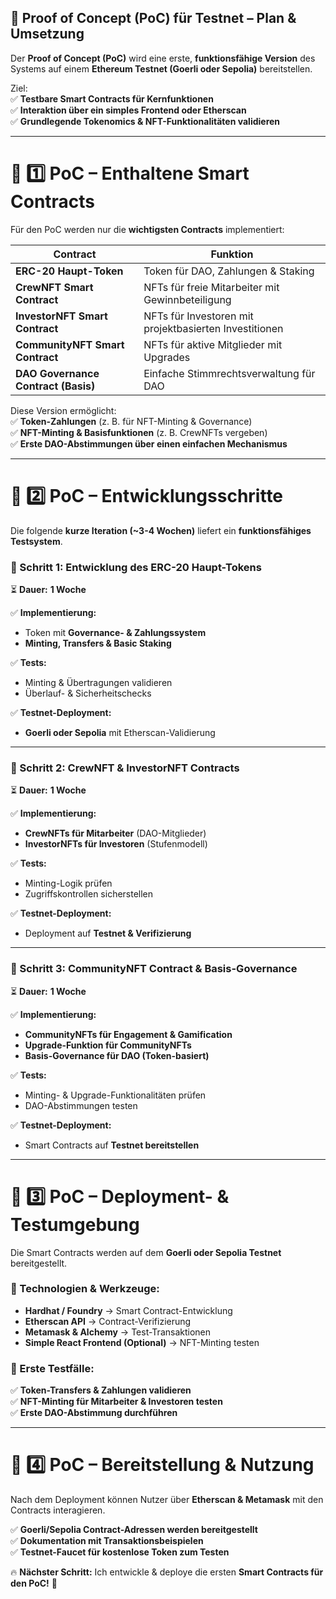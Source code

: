 ## **🚀 Proof of Concept (PoC) für Testnet – Plan & Umsetzung**  
Der **Proof of Concept (PoC)** wird eine erste, **funktionsfähige Version** des Systems auf einem **Ethereum Testnet (Goerli oder Sepolia)** bereitstellen.  

Ziel:  
✅ **Testbare Smart Contracts für Kernfunktionen**  
✅ **Interaktion über ein simples Frontend oder Etherscan**  
✅ **Grundlegende Tokenomics & NFT-Funktionalitäten validieren**  

---

# **📌 1️⃣ PoC – Enthaltene Smart Contracts**
Für den PoC werden nur die **wichtigsten Contracts** implementiert:

| Contract | Funktion |
|----------|----------|
| **ERC-20 Haupt-Token** | Token für DAO, Zahlungen & Staking |
| **CrewNFT Smart Contract** | NFTs für freie Mitarbeiter mit Gewinnbeteiligung |
| **InvestorNFT Smart Contract** | NFTs für Investoren mit projektbasierten Investitionen |
| **CommunityNFT Smart Contract** | NFTs für aktive Mitglieder mit Upgrades |
| **DAO Governance Contract (Basis)** | Einfache Stimmrechtsverwaltung für DAO |

Diese Version ermöglicht:  
✅ **Token-Zahlungen** (z. B. für NFT-Minting & Governance)  
✅ **NFT-Minting & Basisfunktionen** (z. B. CrewNFTs vergeben)  
✅ **Erste DAO-Abstimmungen über einen einfachen Mechanismus**  

---

# **📌 2️⃣ PoC – Entwicklungsschritte**
Die folgende **kurze Iteration (~3-4 Wochen)** liefert ein **funktionsfähiges Testsystem**.

### **🚀 Schritt 1: Entwicklung des ERC-20 Haupt-Tokens**
⏳ **Dauer:** **1 Woche**  

✅ **Implementierung:**  
- Token mit **Governance- & Zahlungssystem**  
- **Minting, Transfers & Basic Staking**  

✅ **Tests:**  
- Minting & Übertragungen validieren  
- Überlauf- & Sicherheitschecks  

✅ **Testnet-Deployment:**  
- **Goerli oder Sepolia** mit Etherscan-Validierung  

---

### **🚀 Schritt 2: CrewNFT & InvestorNFT Contracts**
⏳ **Dauer:** **1 Woche**  

✅ **Implementierung:**  
- **CrewNFTs für Mitarbeiter** (DAO-Mitglieder)  
- **InvestorNFTs für Investoren** (Stufenmodell)  

✅ **Tests:**  
- Minting-Logik prüfen  
- Zugriffskontrollen sicherstellen  

✅ **Testnet-Deployment:**  
- Deployment auf **Testnet & Verifizierung**  

---

### **🚀 Schritt 3: CommunityNFT Contract & Basis-Governance**
⏳ **Dauer:** **1 Woche**  

✅ **Implementierung:**  
- **CommunityNFTs für Engagement & Gamification**  
- **Upgrade-Funktion für CommunityNFTs**  
- **Basis-Governance für DAO (Token-basiert)**  

✅ **Tests:**  
- Minting- & Upgrade-Funktionalitäten prüfen  
- DAO-Abstimmungen testen  

✅ **Testnet-Deployment:**  
- Smart Contracts auf **Testnet bereitstellen**  

---

# **📌 3️⃣ PoC – Deployment- & Testumgebung**
Die Smart Contracts werden auf dem **Goerli oder Sepolia Testnet** bereitgestellt.

### **🔧 Technologien & Werkzeuge:**
- **Hardhat / Foundry** → Smart Contract-Entwicklung  
- **Etherscan API** → Contract-Verifizierung  
- **Metamask & Alchemy** → Test-Transaktionen  
- **Simple React Frontend (Optional)** → NFT-Minting testen  

### **🧪 Erste Testfälle:**
✅ **Token-Transfers & Zahlungen validieren**  
✅ **NFT-Minting für Mitarbeiter & Investoren testen**  
✅ **Erste DAO-Abstimmung durchführen**  

---

# **📌 4️⃣ PoC – Bereitstellung & Nutzung**
Nach dem Deployment können Nutzer über **Etherscan & Metamask** mit den Contracts interagieren.

✅ **Goerli/Sepolia Contract-Adressen werden bereitgestellt**  
✅ **Dokumentation mit Transaktionsbeispielen**  
✅ **Testnet-Faucet für kostenlose Token zum Testen**  

🔥 **Nächster Schritt:** Ich entwickle & deploye die ersten **Smart Contracts für den PoC!** 🚀

